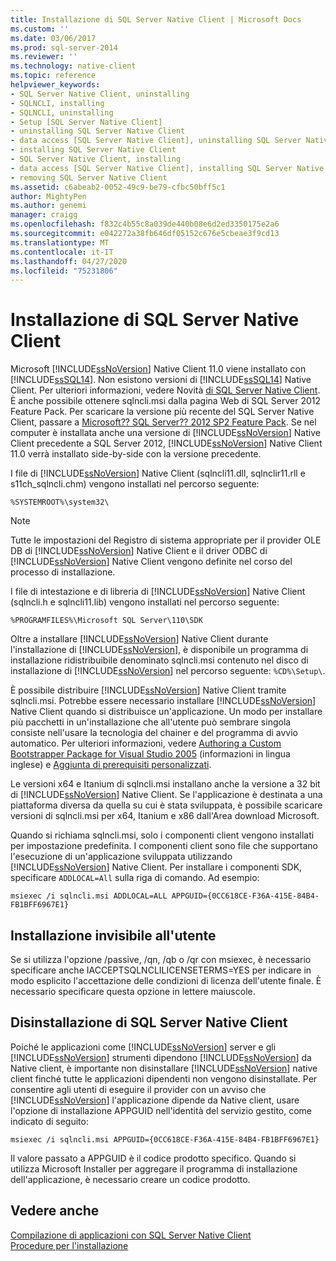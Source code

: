 ```yaml
---
title: Installazione di SQL Server Native Client | Microsoft Docs
ms.custom: ''
ms.date: 03/06/2017
ms.prod: sql-server-2014
ms.reviewer: ''
ms.technology: native-client
ms.topic: reference
helpviewer_keywords:
- SQL Server Native Client, uninstalling
- SQLNCLI, installing
- SQLNCLI, uninstalling
- Setup [SQL Server Native Client]
- uninstalling SQL Server Native Client
- data access [SQL Server Native Client], uninstalling SQL Server Native Client
- installing SQL Server Native Client
- SQL Server Native Client, installing
- data access [SQL Server Native Client], installing SQL Server Native Client
- removing SQL Server Native Client
ms.assetid: c6abeab2-0052-49c9-be79-cfbc50bff5c1
author: MightyPen
ms.author: genemi
manager: craigg
ms.openlocfilehash: f832c4b55c8a039de440b08e6d2ed3350175e2a6
ms.sourcegitcommit: e042272a38fb646df05152c676e5cbeae3f9cd13
ms.translationtype: MT
ms.contentlocale: it-IT
ms.lasthandoff: 04/27/2020
ms.locfileid: "75231806"
---
```

# <a name="installing-sql-server-native-client"></a>Installazione di SQL Server Native Client
  Microsoft [!INCLUDE[ssNoVersion](../../../includes/ssnoversion-md.md)] Native Client 11.0 viene installato con [!INCLUDE[ssSQL14](../../../includes/sssql14-md.md)]. Non esistono versioni di [!INCLUDE[ssSQL14](../../../includes/sssql14-md.md)] Native Client. Per ulteriori informazioni, vedere Novità [di SQL Server Native Client](../sql-server-native-client.md). È anche possibile ottenere sqlncli.msi dalla pagina Web di SQL Server 2012 Feature Pack. Per scaricare la versione più recente del SQL Server Native Client, passare a [Microsoft?? SQL Server?? 2012 SP2 Feature Pack](https://www.microsoft.com/download/details.aspx?id=43339). Se nel computer è installata anche una versione di [!INCLUDE[ssNoVersion](../../../includes/ssnoversion-md.md)] Native Client precedente a SQL Server 2012, [!INCLUDE[ssNoVersion](../../../includes/ssnoversion-md.md)] Native Client 11.0 verrà installato side-by-side con la versione precedente.  
  
 I file di [!INCLUDE[ssNoVersion](../../../includes/ssnoversion-md.md)] Native Client (sqlncli11.dll, sqlnclir11.rll e s11ch_sqlncli.chm) vengono installati nel percorso seguente:  
  
 `%SYSTEMROOT%\system32\`  
  
> [!NOTE]  
>  Tutte le impostazioni del Registro di sistema appropriate per il provider OLE DB di [!INCLUDE[ssNoVersion](../../../includes/ssnoversion-md.md)] Native Client e il driver ODBC di [!INCLUDE[ssNoVersion](../../../includes/ssnoversion-md.md)] Native Client vengono definite nel corso del processo di installazione.  
  
 I file di intestazione e di libreria di [!INCLUDE[ssNoVersion](../../../includes/ssnoversion-md.md)] Native Client (sqlncli.h e sqlncli11.lib) vengono installati nel percorso seguente:  
  
 `%PROGRAMFILES%\Microsoft SQL Server\110\SDK`  
  
 Oltre a installare [!INCLUDE[ssNoVersion](../../../includes/ssnoversion-md.md)] Native Client durante l'installazione di [!INCLUDE[ssNoVersion](../../../includes/ssnoversion-md.md)], è disponibile un programma di installazione ridistribuibile denominato sqlncli.msi contenuto nel disco di installazione di [!INCLUDE[ssNoVersion](../../../includes/ssnoversion-md.md)] nel percorso seguente: `%CD%\Setup\`.  
  
 È possibile distribuire [!INCLUDE[ssNoVersion](../../../includes/ssnoversion-md.md)] Native Client tramite sqlncli.msi. Potrebbe essere necessario installare [!INCLUDE[ssNoVersion](../../../includes/ssnoversion-md.md)] Native Client quando si distribuisce un'applicazione. Un modo per installare più pacchetti in un'installazione che all'utente può sembrare singola consiste nell'usare la tecnologia del chainer e del programma di avvio automatico. Per ulteriori informazioni, vedere [Authoring a Custom Bootstrapper Package for Visual Studio 2005](https://go.microsoft.com/fwlink/?LinkId=115667) (informazioni in lingua inglese) e [Aggiunta di prerequisiti personalizzati](https://go.microsoft.com/fwlink/?LinkId=115668).  
  
 Le versioni x64 e Itanium di sqlncli.msi installano anche la versione a 32 bit di [!INCLUDE[ssNoVersion](../../../includes/ssnoversion-md.md)] Native Client. Se l'applicazione è destinata a una piattaforma diversa da quella su cui è stata sviluppata, è possibile scaricare versioni di sqlncli.msi per x64, Itanium e x86 dall'Area download Microsoft.  
  
 Quando si richiama sqlncli.msi, solo i componenti client vengono installati per impostazione predefinita. I componenti client sono file che supportano l'esecuzione di un'applicazione sviluppata utilizzando [!INCLUDE[ssNoVersion](../../../includes/ssnoversion-md.md)] Native Client. Per installare i componenti SDK, specificare `ADDLOCAL=All` sulla riga di comando. Ad esempio:  
  
 `msiexec /i sqlncli.msi ADDLOCAL=ALL APPGUID={0CC618CE-F36A-415E-84B4-FB1BFF6967E1}`  
  
## <a name="silent-install"></a>Installazione invisibile all'utente  
 Se si utilizza l'opzione /passive, /qn, /qb o /qr con msiexec, è necessario specificare anche IACCEPTSQLNCLILICENSETERMS=YES per indicare in modo esplicito l'accettazione delle condizioni di licenza dell'utente finale. È necessario specificare questa opzione in lettere maiuscole.  
  
## <a name="uninstalling-sql-server-native-client"></a>Disinstallazione di SQL Server Native Client  
 Poiché le applicazioni come [!INCLUDE[ssNoVersion](../../../includes/ssnoversion-md.md)] server e gli [!INCLUDE[ssNoVersion](../../../includes/ssnoversion-md.md)] strumenti dipendono [!INCLUDE[ssNoVersion](../../../includes/ssnoversion-md.md)] da Native client, è importante non disinstallare [!INCLUDE[ssNoVersion](../../../includes/ssnoversion-md.md)] native client finché tutte le applicazioni dipendenti non vengono disinstallate. Per consentire agli utenti di eseguire il provider con un avviso che [!INCLUDE[ssNoVersion](../../../includes/ssnoversion-md.md)] l'applicazione dipende da Native client, usare l'opzione di installazione APPGUID nell'identità del servizio gestito, come indicato di seguito:  
  
 `msiexec /i sqlncli.msi APPGUID={0CC618CE-F36A-415E-84B4-FB1BFF6967E1}`  
  
 Il valore passato a APPGUID è il codice prodotto specifico. Quando si utilizza Microsoft Installer per aggregare il programma di installazione dell'applicazione, è necessario creare un codice prodotto.  
  
## <a name="see-also"></a>Vedere anche  
 [Compilazione di applicazioni con SQL Server Native Client](installing-sql-server-native-client.md)   
 [Procedure per l'installazione](../../../sql-server/install/installation-how-to-topics.md)  
  
  
